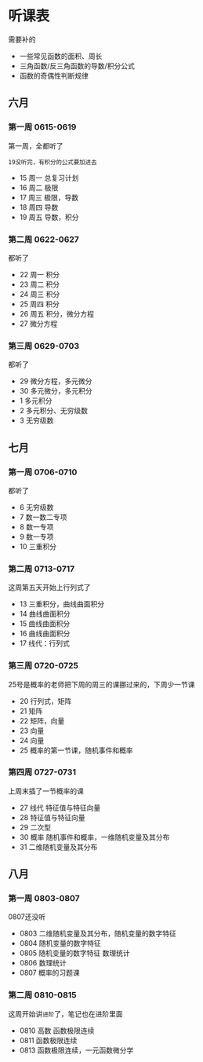 # 听课表

需要补的

- 一些常见函数的面积、周长
- 三角函数/反三角函数的导数/积分公式
- 函数的奇偶性判断规律

## 六月

### 第一周 0615-0619

第一周，全都听了

`19没听完，有积分的公式要加进去`

- 15 周一 总复习计划
- 16 周二 极限
- 17 周三 极限，导数
- 18 周四 导数
- 19 周五 导数，积分

### 第二周 0622-0627

都听了

- 22 周一 积分
- 23 周二 积分
- 24 周三 积分
- 25 周四 积分
- 26 周五 积分，微分方程
- 27 微分方程

### 第三周 0629-0703

都听了

- 29 微分方程，多元微分
- 30 多元微分，多元积分
- 1 多元积分
- 2 多元积分、无穷级数
- 3 无穷级数

## 七月

### 第一周  0706-0710

都听了

- 6 无穷级数
- 7 数一数二专项
- 8 数一专项
- 9 数一专项
- 10 三重积分

### 第二周 0713-0717

这周第五天开始上行列式了

- 13 三重积分，曲线曲面积分
- 14 曲线曲面积分
- 15 曲线曲面积分
- 16 曲线曲面积分
- 17 线代：行列式

### 第三周 0720-0725

25号是概率的老师把下周的周三的课挪过来的，下周少一节课

- 20 行列式，矩阵
- 21 矩阵
- 22 矩阵，向量
- 23 向量
- 24 向量
- 25 概率的第一节课，随机事件和概率

### 第四周 0727-0731

上周末插了一节概率的课

- 27 线代 特征值与特征向量
- 28 特征值与特征向量
- 29 二次型
- 30 概率 随机事件和概率，一维随机变量及其分布
- 31 二维随机变量及其分布

## 八月

### 第一周 0803-0807

0807还没听

- 0803 二维随机变量及其分布，随机变量的数字特征
- 0804 随机变量的数字特征
- 0805 随机变量的数字特征 数理统计
- 0806 数理统计
- 0807 概率的习题课

### 第二周 0810-0815

这周开始讲`进阶`了，笔记也在进阶里面

- 0810 高数 函数极限连续
- 0811 函数极限连续
- 0813 函数极限连续，一元函数微分学